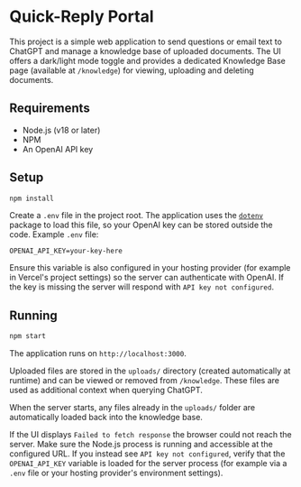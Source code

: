 # Quick-Reply Portal

This project is a simple web application to send questions or email text to ChatGPT and manage a knowledge base of uploaded documents. The UI offers a dark/light mode toggle and provides a dedicated Knowledge Base page (available at `/knowledge`) for viewing, uploading and deleting documents.

## Requirements

- Node.js (v18 or later)
- NPM
- An OpenAI API key

## Setup

```bash
npm install
```

Create a `.env` file in the project root. The application uses the
[`dotenv`](https://www.npmjs.com/package/dotenv) package to load this file, so
your OpenAI key can be stored outside the code. Example `.env` file:

```
OPENAI_API_KEY=your-key-here
```

Ensure this variable is also configured in your hosting provider (for example in
Vercel's project settings) so the server can authenticate with OpenAI. If the
key is missing the server will respond with `API key not configured`.

## Running

```bash
npm start
```

The application runs on `http://localhost:3000`.

Uploaded files are stored in the `uploads/` directory (created automatically at runtime) and can be viewed or removed from `/knowledge`. These files are used as additional context when querying ChatGPT.

When the server starts, any files already in the `uploads/` folder are
automatically loaded back into the knowledge base.

If the UI displays `Failed to fetch response` the browser could not reach the
server. Make sure the Node.js process is running and accessible at the
configured URL. If you instead see `API key not configured`, verify that the
`OPENAI_API_KEY` variable is loaded for the server process (for example via a
`.env` file or your hosting provider's environment settings).
